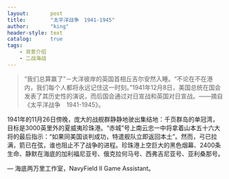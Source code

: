 ```yaml
---
layout:       post
title:        "太平洋战争　1941-1945"
author:       "king"
header-style: text
catalog:      true
tags:
    - 背景介绍
    - 二战海战
---
```


> “我们总算赢了”－大洋彼岸的英国首相丘吉尔安然入睡。“不论在不在港内，我们每个人都将永远记住这一时刻。”1941年12月8日，美国总统在国会发表了其历史性的演说，而后国会通过对日宣战和英国对日宣战。――摘自《太平洋战争　1941-1945》。

1941年的11月26日傍晚，庞大的战舰群静静地驶出集结地：千页群岛的单冠湾，目标是3000英里外的夏威夷珍珠港。“赤城”号上南云忠一中将拿着山本五十六大将的最后指示：“如果同美国谈判成功，特遣舰队立即返回本土”。然而，弓已拉满，箭已在弦，谁也阻止不了战争的进程。珍珠港上空巨大的黑色烟幕、2400条生命、静默在海底的加利福尼亚号、俄克拉何马号、西弗吉尼亚号、亚利桑那号。

— 海底两万里工作室，NavyField II Game Assistant。
